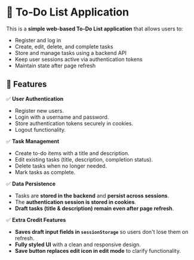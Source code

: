 # 📝 To-Do List Application

This is a **simple web-based To-Do List application** that allows users to:

- Register and log in
- Create, edit, delete, and complete tasks
- Store and manage tasks using a backend API
- Keep user sessions active via authentication tokens
- Maintain state after page refresh

## 🚀 Features

✅ **User Authentication**

- Register new users.
- Login with a username and password.
- Store authentication tokens securely in cookies.
- Logout functionality.

✅ **Task Management**

- Create to-do items with a title and description.
- Edit existing tasks (title, description, completion status).
- Delete tasks when no longer needed.
- Mark tasks as complete.

✅ **Data Persistence**

- Tasks are **stored in the backend** and **persist across sessions**.
- The **authentication session is stored in cookies**.
- **Draft tasks (title & description) remain even after page refresh**.

✅ **Extra Credit Features**

- **Saves draft input fields in `sessionStorage`** so users don't lose them on refresh.
- **Fully styled UI** with a clean and responsive design.
- **Save button replaces edit icon in edit mode** to clarify functionality.

